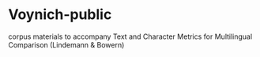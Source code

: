 # Voynich-public
corpus materials to accompany Text and Character Metrics for Multilingual Comparison (Lindemann &amp; Bowern)
